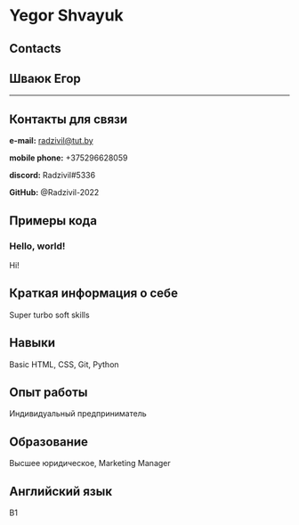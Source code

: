 # Yegor Shvayuk
## Contacts
Шваюк Егор
-----
-----

Контакты для связи
----
**e-mail:** radzivil@tut.by

**mobile phone:** +375296628059

**discord:** Radzivil#5336

**GitHub:** @Radzivil-2022

Примеры кода
-----
<html>
<body>
<h3>Hello, world!</h3>
<p>Hi!</p>
</body>
</html>

Краткая информация о себе
----
Super turbo soft skills

Навыки
----
Basic HTML, CSS, Git, Python

Опыт работы
----
Индивидуальный предприниматель

Образование
----
Высшее юридическое, Marketing Manager

Английский язык
----
B1
